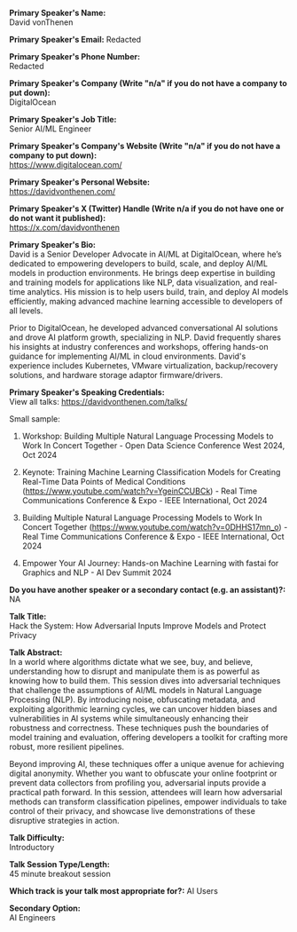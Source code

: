 **Primary Speaker's Name:**  
David vonThenen

**Primary Speaker's Email:** 
Redacted

**Primary Speaker's Phone Number:**  
Redacted

**Primary Speaker's Company (Write "n/a" if you do not have a company to put down):**  
DigitalOcean

**Primary Speaker's Job Title:**  
Senior AI/ML Engineer

**Primary Speaker's Company's Website (Write "n/a" if you do not have a company to put down):**  
https://www.digitalocean.com/

**Primary Speaker's Personal Website:**  
https://davidvonthenen.com/

**Primary Speaker's X (Twitter) Handle (Write n/a if you do not have one or do not want it published):**  
https://x.com/davidvonthenen

**Primary Speaker's Bio:**  
David is a Senior Developer Advocate in AI/ML at DigitalOcean, where he’s dedicated to empowering developers to build, scale, and deploy AI/ML models in production environments. He brings deep expertise in building and training models for applications like NLP, data visualization, and real-time analytics.  His mission is to help users build, train, and deploy AI models efficiently, making advanced machine learning accessible to developers of all levels.

Prior to DigitalOcean, he developed advanced conversational AI solutions and drove AI platform growth, specializing in NLP. David frequently shares his insights at industry conferences and workshops, offering hands-on guidance for implementing AI/ML in cloud environments. David's experience includes Kubernetes, VMware virtualization, backup/recovery solutions, and hardware storage adaptor firmware/drivers.


**Primary Speaker's Speaking Credentials:**  
View all talks: https://davidvonthenen.com/talks/

Small sample:

1. Workshop: Building Multiple Natural Language Processing Models to Work In Concert Together - Open Data Science Conference West 2024, Oct 2024

2. Keynote: Training Machine Learning Classification Models for Creating Real-Time Data Points of Medical Conditions (https://www.youtube.com/watch?v=YgeinCCUBCk) - Real Time Communications Conference & Expo - IEEE International, Oct 2024

3. Building Multiple Natural Language Processing Models to Work In Concert Together (https://www.youtube.com/watch?v=0DHHS17mn_o) - Real Time Communications Conference & Expo - IEEE International, Oct 2024

4. Empower Your AI Journey: Hands-on Machine Learning with fastai for Graphics and NLP - AI Dev Summit 2024

**Do you have another speaker or a secondary contact (e.g. an assistant)?:**  
NA

**Talk Title:**  
Hack the System: How Adversarial Inputs Improve Models and Protect Privacy

**Talk Abstract:**  
In a world where algorithms dictate what we see, buy, and believe, understanding how to disrupt and manipulate them is as powerful as knowing how to build them. This session dives into adversarial techniques that challenge the assumptions of AI/ML models in Natural Language Processing (NLP). By introducing noise, obfuscating metadata, and exploiting algorithmic learning cycles, we can uncover hidden biases and vulnerabilities in AI systems while simultaneously enhancing their robustness and correctness. These techniques push the boundaries of model training and evaluation, offering developers a toolkit for crafting more robust, more resilient pipelines.

Beyond improving AI, these techniques offer a unique avenue for achieving digital anonymity. Whether you want to obfuscate your online footprint or prevent data collectors from profiling you, adversarial inputs provide a practical path forward. In this session, attendees will learn how adversarial methods can transform classification pipelines, empower individuals to take control of their privacy, and showcase live demonstrations of these disruptive strategies in action.

**Talk Difficulty:**  
Introductory

**Talk Session Type/Length:**  
45 minute breakout session

**Which track is your talk most appropriate for?:** 
AI Users

**Secondary Option:**  
AI Engineers
